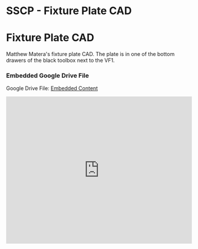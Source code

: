 # SSCP - Fixture Plate CAD

# Fixture Plate CAD

Matthew Matera's fixture plate CAD. The plate is in one of the bottom drawers of the black toolbox next to the VF1.

[](https://drive.google.com/folderview?id=1ebLpR-7URpG3wFT-RLUgOgTH6cGtjLQT)

### Embedded Google Drive File

Google Drive File: [Embedded Content](https://drive.google.com/embeddedfolderview?id=1ebLpR-7URpG3wFT-RLUgOgTH6cGtjLQT#list)

<iframe width="100%" height="400" src="https://drive.google.com/embeddedfolderview?id=1ebLpR-7URpG3wFT-RLUgOgTH6cGtjLQT#list" frameborder="0"></iframe>

